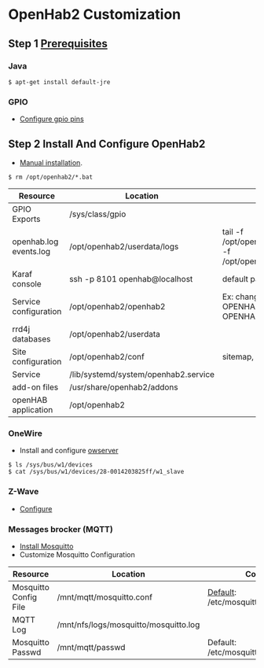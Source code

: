 # OpenHab2 Customization

## Step 1 [Prerequisites](http://docs.openhab.org/installation/index.html#prerequisites)

### Java

~~~
$ apt-get install default-jre
~~~

### GPIO

- [Configure gpio pins](https://github.com/div-co/home_automation/tree/master/beaglebone#configure-u-boot-cape)

## Step 2 Install And Configure OpenHab2

- [Manual installation](http://docs.openhab.org/installation/linux.html#manual-installation).

~~~
$ rm /opt/openhab2/*.bat
~~~

| Resource | Location | Comment |
|---|---|---|
| GPIO Exports | /sys/class/gpio | |
| openhab.log<br>events.log | /opt/openhab2/userdata/logs | tail -f /opt/openhab2/userdata/logs/openhab.log -f /opt/openhab2/userdata/logs/events.log |
| Karaf console | ssh -p 8101 openhab@localhost | default pass: habopen |
| Service configuration | /opt/openhab2/openhab2 | Ex: change http/https port<br>OPENHAB_HTTP_PORT=1080<br>OPENHAB_HTTPS_PORT=50443 |
| rrd4j databases | /opt/openhab2/userdata |  |
| Site configuration | /opt/openhab2/conf | sitemap, items, things, etc. |
| Service | /lib/systemd/system/openhab2.service |  |
| add-on files | /usr/share/openhab2/addons |  |
| openHAB application | /opt/openhab2 |  |

### OneWire

- Install and configure [owserver](https://github.com/div-co/home_automation/tree/master/debian/owfs)

~~~
$ ls /sys/bus/w1/devices
$ cat /sys/bus/w1/devices/28-0014203825ff/w1_slave
~~~

### Z-Wave

- [Configure](https://github.com/div-co/home_automation/blob/master/openhab/zwave.md)

### Messages brocker (MQTT)

- [Install Mosquitto](https://github.com/div-co/home_automation/tree/master/debian/mqtt)
- Customize Mosquitto Configuration

| Resource | Location | Comment |
|---|---|---|
| Mosquitto Config File | /mnt/mqtt/mosquitto.conf | [Default](https://mosquitto.org/man/mosquitto_passwd-1.html): /etc/mosquitto/mosquitto.conf |
| MQTT Log | /mnt/nfs/logs/mosquitto/mosquitto.log |  |
| Mosquitto Passwd | /mnt/mqtt/passwd | Default: /etc/mosquitto/passwd |


